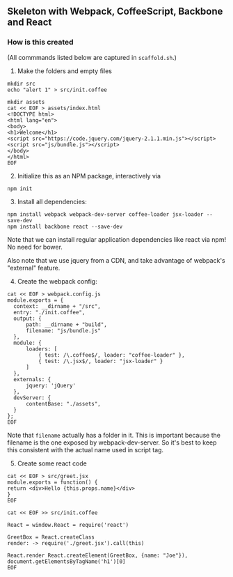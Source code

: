 Skeleton with Webpack, CoffeeScript, Backbone and React
--------------------------------------------------------

### How is this created

(All commmands listed below are captured in `scaffold.sh`.)

1. Make the folders and empty files

  ```
mkdir src
echo "alert 1" > src/init.coffee

mkdir assets
cat << EOF > assets/index.html
<!DOCTYPE html>
<html lang="en">
<body>
<h1>Welcome</h1>
<script src="https://code.jquery.com/jquery-2.1.1.min.js"></script>
<script src="js/bundle.js"></script>
</body>
</html>
EOF
```

2. Initialize this as an NPM package, interactively via

  ```
npm init
```

3. Install all dependencies:

  ```
npm install webpack webpack-dev-server coffee-loader jsx-loader --save-dev
npm install backbone react --save-dev
```

  Note that we can install regular application dependencies like react via npm!
No need for bower.

  Also note that we use jquery from a CDN, and take advantage of webpack's
"external" feature.

4. Create the webpack config:

  ```
cat << EOF > webpack.config.js
module.exports = {
    context: __dirname + "/src",
    entry: "./init.coffee",
    output: {
        path: __dirname + "build",
        filename: "js/bundle.js"
    },
    module: {
        loaders: [
            { test: /\.coffee$/, loader: "coffee-loader" },
            { test: /\.jsx$/, loader: "jsx-loader" }
        ]
    },
    externals: {
        jquery: 'jQuery'
    },
    devServer: {
        contentBase: "./assets",
    }
};
EOF
```

  Note that `filename` actually has a folder in it. This is important because
the filename is the one exposed by webpack-dev-server. So it's best to keep
this consistent with the actual name used in script tag.

5. Create some react code

  ```
cat << EOF > src/greet.jsx
module.exports = function() {
  return <div>Hello {this.props.name}</div>
}
EOF

cat << EOF >> src/init.coffee

React = window.React = require('react')

GreetBox = React.createClass
  render: -> require('./greet.jsx').call(this)

React.render React.createElement(GreetBox, {name: "Joe"}),
  document.getElementsByTagName('h1')[0]
EOF
```
